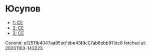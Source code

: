 # Юсупов
- [1: CE](1.md)
- [2: CE](2.md)
- [3: CE](3.md)

Commit: ef2511b4047aa95ed1ebe43f9c07ab8ebb911dc8
 fetched at: 20201103-143223
